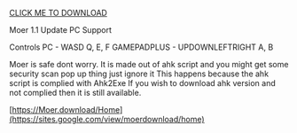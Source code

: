 [CLICK ME TO DOWNLOAD](https://github.com/mepro123/Moer/releases/)

Moer 1.1 Update
PC Support

Controls
PC - WASD Q, E, F
GAMEPADPLUS - UPDOWNLEFTRIGHT A, B

Moer is safe dont worry.
It is made out of ahk script and you might get some security scan pop up thing just ignore it
This happens because the ahk script is complied with Ahk2Exe
If you wish to download ahk version and not complied then it is still available.

[https://Moer.download/Home](https://sites.google.com/view/moerdownload/home)
